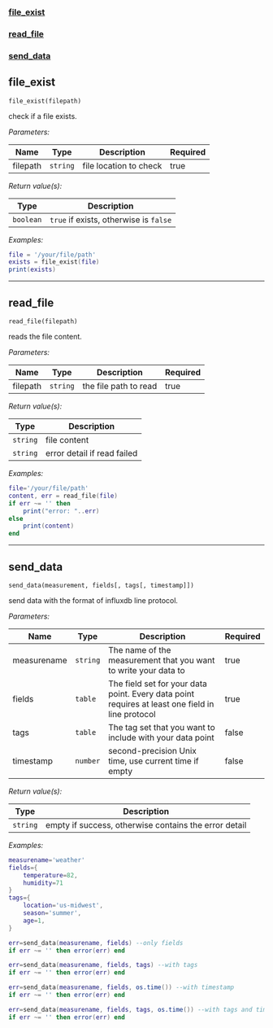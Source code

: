 
### [file_exist](#file_exist)
### [read_file](#read_file)
### [send_data](#send_data)



## file_exist

`file_exist(filepath)`

check if a file exists.

*Parameters:*  

| Name | Type | Description | Required |
| --- | ---- | ---- | ---- |
| filepath | `string` | file location to check | true |


*Return value(s):*  

| Type | Description |
| --- | ---- |
| `boolean` | `true` if exists, otherwise is `false` |

*Examples:*  

``` lua
file = '/your/file/path'
exists = file_exist(file)
print(exists)
```

---

## read_file

`read_file(filepath)`

reads the file content.

*Parameters:*  

| Name | Type | Description | Required |
| --- | ---- | ---- | ---- |
| filepath | `string` | the file path to read | true |


*Return value(s):*  

| Type | Description |
| --- | ---- |
| `string` | file content |
| `string` | error detail if read failed |


*Examples:*  

``` lua
file='/your/file/path'
content, err = read_file(file)
if err ~= '' then
    print("error: "..err)
else
    print(content)
end
```

---


## send_data

`send_data(measurement, fields[, tags[, timestamp]])`

send data with the format of influxdb line protocol.

*Parameters:*  

| Name | Type | Description | Required |
| --- | ---- | ---- | ---- |
| measurename | `string` | The name of the measurement that you want to write your data to | true |
| fields | `table` | The field set for your data point. Every data point requires at least one field in line protocol | true |
| tags | `table` | The tag set that you want to include with your data point | false |
| timestamp | `number` | second-precision Unix time, use current time if empty | false |


*Return value(s):*  

| Type | Description |
| --- | ---- |
| `string` | empty if success, otherwise contains the error detail |


*Examples:*  

``` lua
measurename='weather'
fields={
	temperature=82,
	humidity=71
}
tags={
	location='us-midwest', 
	season='summer',
	age=1,
}

err=send_data(measurename, fields) --only fields
if err ~= '' then error(err) end

err=send_data(measurename, fields, tags) --with tags
if err ~= '' then error(err) end

err=send_data(measurename, fields, os.time()) --with timestamp
if err ~= '' then error(err) end

err=send_data(measurename, fields, tags, os.time()) --with tags and timestamp
if err ~= '' then error(err) end
```